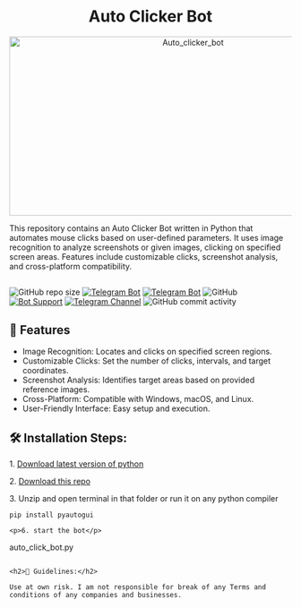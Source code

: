 <h1 align="center" id="title">Auto Clicker Bot</h1>

<p align="center"><img src="https://socialify.git.ci/abdul97233/Auto_clicker_bot/image?description=1&descriptionEditable=Telegram%20bot%20in%20Python%20enabling%20seamless%20file%20downloads%20from%20Terabox%20links.&font=Bitter&forks=1&issues=1&language=1&name=1&owner=1&pattern=Overlapping%20Hexagons&pulls=1&stargazers=1&theme=Dark" alt="Auto_clicker_bot" width="640" height="320" />
<p id="description">This repository contains an Auto Clicker Bot written in Python that automates mouse clicks based on user-defined parameters. It uses image recognition to analyze screenshots or given images, clicking on specified screen areas. Features include customizable clicks, screenshot analysis, and cross-platform compatibility.</p>

##
![GitHub repo size](https://img.shields.io/github/repo-size/abdul97233/Auto_clicker_bot?color=yellow)
[![Telegram Bot](https://img.shields.io/badge/Telegram-Bot-blue.svg)](https://t.me/tera_NTM_bot)
[![Telegram Bot](https://img.shields.io/badge/Telegram-Bot-blue.svg)](https://t.me/tera2_NTM_bot)
![GitHub](https://img.shields.io/github/license/abdul97233/Auto_clicker_bot)
[![Bot Support](https://img.shields.io/badge/TeraBox%20Downloader%20Bot-support%20group-blue)](https://t.me/ntmchat)
[![Telegram Channel](https://img.shields.io/badge/Telegram-Channel-blue.svg)](https://t.me/ntmpro)
![GitHub commit activity](https://img.shields.io/github/commit-activity/m/abdul97233/Auto_clicker_bot)


<h2>🧐 Features</h2>


- Image Recognition: Locates and clicks on specified screen regions.
- Customizable Clicks: Set the number of clicks, intervals, and target coordinates.
- Screenshot Analysis: Identifies target areas based on provided reference images.
- Cross-Platform: Compatible with Windows, macOS, and Linux.
- User-Friendly Interface: Easy setup and execution.


<h2>🛠️ Installation Steps:</h2>

<p>1. <a href="https://www.python.org/downloads/">Download latest version of python</a></p>
<p>2. <a href="https://github.com/Abdul97233/Auto_clicker_bot/archive/refs/heads/main.zip">Download this repo</a></p>

<p>3. Unzip and open terminal in that folder or run it on any python compiler</p>


```
pip install pyautogui

```

```
<p>6. start the bot</p>

```
auto_click_bot.py
```

<h2>🍰 Guidelines:</h2>

Use at own risk. I am not responsible for break of any Terms and conditions of any companies and businesses.

